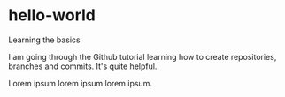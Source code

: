 # hello-world
Learning the basics

I am going through the Github tutorial learning how to create repositories, branches and commits. It's quite helpful.

Lorem ipsum lorem ipsum lorem ipsum.

